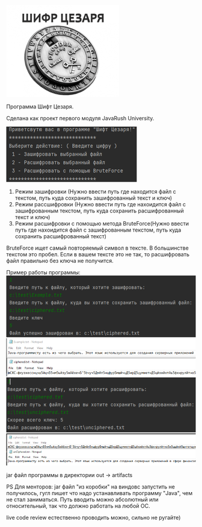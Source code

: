 ![img.png](Image\CesarImage.png)

Программа Шифт Цезаря.

Сделана как проект первого модуля JavaRush University.

![img.png](Image\greetingDialog.png)

1. Режим зашифровки (Нужно ввести путь где находится файл с текстом, путь куда сохранить зашифрованный текст и ключ)
2. Режим рассшифровки (Нужно ввести путь где нахоидится файл с зашифрованным текстом, путь куда сохранить расшифрованный текст и ключ)
3. Режим расшифровки с помощью метода BruteForce(Нужно ввести путь где нахоидится файл с зашифрованным текстом, путь куда сохранить расшифрованный текст)

BruteForce ищет самый повторяемый символ в тексте. В большинстве текстом это пробел. Если в вашем тексте это не так, то  расшифровать файл правильно без ключа не получится.


Пример работы программы:  
![img.png](Image/img.png)
![img_1.png](Image/img_1.png)
![img_2.png](Image/img_2.png)
![img_3.png](Image/img_3.png)

jar файл программы в директории out -> artifacts 

PS Для менторов: 
jar файл "из коробки" на виндовс запустить не получилось, гугл пишет что надо устанавливать программу "Java", чем не стал заниматься.
Путь вводить можно абсолютный или относительный, так что должно работать на любой OC.

live code review естественно проводить можно, сильно не ругайте)
